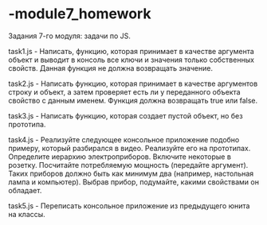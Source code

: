 # -module7_homework

Задания 7-го модуля: задачи по JS.

task1.js - Написать, функцию, которая принимает в качестве аргумента объект и выводит в консоль все ключи и значения только собственных свойств. 
           Данная функция не должна возвращать значение.

task2.js - Написать функцию, которая принимает в качестве аргументов строку и объект, а затем проверяет есть ли у переданного объекта свойство с данным именем. 
           Функция должна возвращать true или false.

task3.js - Написать функцию, которая создает пустой объект, но без прототипа.

task4.js - Реализуйте следующее консольное приложение подобно примеру, который разбирался в видео. Реализуйте его на прототипах.
           Определите иерархию электроприборов. Включите некоторые в розетку. Посчитайте потребляемую мощность (передайте аргумент). 
           Таких приборов должно быть как минимум два (например, настольная лампа и компьютер). Выбрав прибор, подумайте, какими свойствами он обладает.

task5.js - Переписать консольное приложение из предыдущего юнита на классы.
